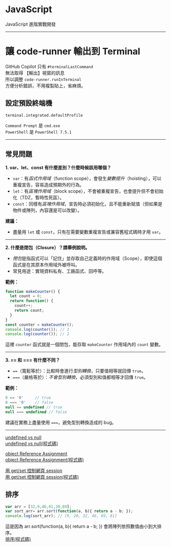 # JavaScript
JavaScript 進階實戰開發

---

# 讓 code-runner 輸出到 Terminal
GitHub Copilot 只有 `#terminalLastCommand`  
無法取得 【輸出】視窗的訊息  
所以調整 `code-runner.runInTerminal`  
方便分析錯誤，不用複製貼上，省麻煩。  

## 設定預設終端機
```shell
terminal.integrated.defaultProfile
```
`Command Prompt` 是 `cmd.exe`  
`PowerShell` 是 `PowerShell 7.5.1`  

---

## 常見問題

**1. var、let、const 有什麼差別？什麼時候該用哪個？**

- `var`：有*函式作用域*（function scope），會發生*變數提升*（hoisting），可以重複宣告，容易造成預期外的行為。
- `let`：有*區塊作用域*（block scope），不會被重複宣告，也會提升但不會初始化（TDZ，暫時性死區）。
- `const`：同樣有*區塊作用域*，宣告時必須初始化，且不能重新賦值（但如果是物件或陣列，內容還是可以改變）。

**建議：**
- 盡量用 `let` 或 `const`，只有在需要變數重複宣告或兼容舊程式碼時才用 `var`。

---

**2. 什麼是閉包（Closure）？請舉例說明。**

- *閉包*是指函式可以「記住」並存取自己定義時的作用域（Scope），即使這個函式是在其原本作用域外被呼叫。
- 常見用途：實現資料私有、工廠函式、回呼等。

**範例：**
```javascript
function makeCounter() {
  let count = 0;
  return function() {
    count++;
    return count;
  }
}
const counter = makeCounter();
console.log(counter()); // 1
console.log(counter()); // 2
```
這裡 `counter` 函式就是一個閉包，能存取 `makeCounter` 作用域內的 `count` 變數。

---

**3. == 和 === 有什麼不同？**

- `==`（寬鬆等於）：比較時會進行*型別轉換*，只要值相等就回傳 `true`。
- `===`（嚴格等於）：*不會型別轉換*，必須型別和值都相等才回傳 `true`。

**範例：**
```javascript
0 == '0'     // true
0 === '0'    // false
null == undefined // true
null === undefined // false
```
建議在實務上盡量使用 `===`，避免型別轉換造成的 bug。

---

[undefined vs null](./docs/undefined_vs_null.md)  
[undefined vs null(程式碼)](./src/undefined_vs_null.js)  

[object Reference Assignment](./docs/objectReferenceAssignment.md)  
[object Reference Assignment(程式碼)](./src/objectReferenceAssignment.js)  

[用 get/set 控制網頁 session](./docs/session.md)  
[用 get/set 控制網頁 session(程式碼)](./src/session.js)  

## 排序
```javascript
var arr = [32,9,46,81,20,69];
var sort_arr= arr.sort(function(a, b){ return a - b; });
console.log(sort_arr); // [9, 20, 32, 46, 69, 81]
```
這是因為 arr.sort(function(a, b){ return a - b; }) 會將陣列依照數值由小到大排序。  
[排序(程式碼)](./src/sort.js)  


